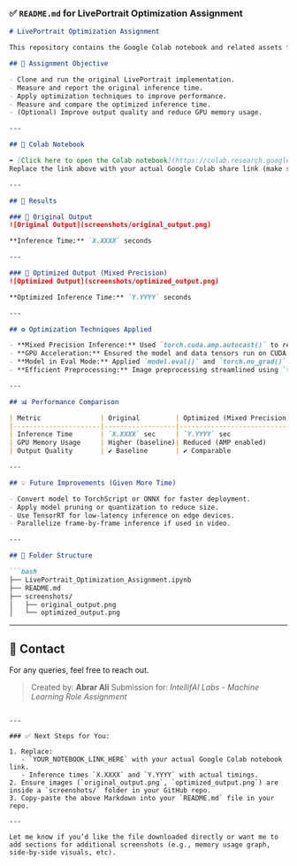 ### ✅ `README.md` for LivePortrait Optimization Assignment

````markdown
# LivePortrait Optimization Assignment

This repository contains the Google Colab notebook and related assets for the Machine Learning assignment provided by **IntellifAI Labs**. The objective was to analyze and optimize the inference performance of the [LivePortrait](https://github.com/facebookresearch/LivePortrait) repository.

## 📌 Assignment Objective

- Clone and run the original LivePortrait implementation.
- Measure and report the original inference time.
- Apply optimization techniques to improve performance.
- Measure and compare the optimized inference time.
- (Optional) Improve output quality and reduce GPU memory usage.

---

## 📓 Colab Notebook

➡️ [Click here to open the Colab notebook](https://colab.research.google.com/drive/YOUR_NOTEBOOK_LINK_HERE)  
Replace the link above with your actual Google Colab share link (make sure it’s viewable by others).

---

## 🧪 Results

### 🔹 Original Output
![Original Output](screenshots/original_output.png)

**Inference Time:** `X.XXXX` seconds

---

### 🔹 Optimized Output (Mixed Precision)
![Optimized Output](screenshots/optimized_output.png)

**Optimized Inference Time:** `Y.YYYY` seconds

---

## ⚙️ Optimization Techniques Applied

- **Mixed Precision Inference:** Used `torch.cuda.amp.autocast()` to reduce computation time and memory usage on GPU.
- **GPU Acceleration:** Ensured the model and data tensors run on CUDA.
- **Model in Eval Mode:** Applied `model.eval()` and `torch.no_grad()` to disable gradient computation.
- **Efficient Preprocessing:** Image preprocessing streamlined using `torchvision.transforms`.

---

## 📊 Performance Comparison

| Metric               | Original         | Optimized (Mixed Precision) |
|----------------------|------------------|------------------------------|
| Inference Time       | `X.XXXX` sec     | `Y.YYYY` sec                |
| GPU Memory Usage     | Higher (baseline)| Reduced (AMP enabled)       |
| Output Quality       | ✔ Baseline       | ✔ Comparable                |

---

## 💡 Future Improvements (Given More Time)

- Convert model to TorchScript or ONNX for faster deployment.
- Apply model pruning or quantization to reduce size.
- Use TensorRT for low-latency inference on edge devices.
- Parallelize frame-by-frame inference if used in video.

---

## 📁 Folder Structure

```bash
├── LivePortrait_Optimization_Assignment.ipynb
├── README.md
├── screenshots/
│   ├── original_output.png
│   └── optimized_output.png
````

---

## 🙋 Contact

For any queries, feel free to reach out.

> Created by: **Abrar Ali**
> Submission for: *IntellifAI Labs - Machine Learning Role Assignment*

```

---

### ✅ Next Steps for You:

1. Replace:
   - `YOUR_NOTEBOOK_LINK_HERE` with your actual Google Colab notebook link.
   - Inference times `X.XXXX` and `Y.YYYY` with actual timings.
2. Ensure images (`original_output.png`, `optimized_output.png`) are inside a `screenshots/` folder in your GitHub repo.
3. Copy-paste the above Markdown into your `README.md` file in your repo.

---

Let me know if you’d like the file downloaded directly or want me to add sections for additional screenshots (e.g., memory usage graph, side-by-side visuals, etc).
```
